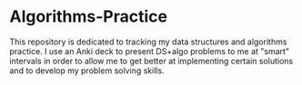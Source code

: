 # Algorithms-Practice
This repository is dedicated to tracking my data structures and algorithms practice. I use an Anki deck to present DS+algo problems to me at "smart" intervals in order to allow me to get better at implementing certain solutions and to develop my problem solving skills.
<br />
<br />
